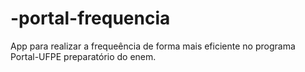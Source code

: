 # -portal-frequencia
App para realizar a frequeência de forma mais eficiente no programa Portal-UFPE preparatório do enem.
